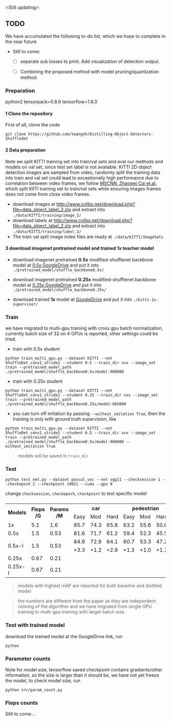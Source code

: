 🔥Still updating🔥

## TODO
We have accumulated the following to-do list, which we hope to complete in the near future
- Still to come:
  * [ ] separate sub losses to print. Add visualization of detection output.
  * [ ] Combining the proposed method with model pruning/quantization method.


### Preparation
python2
tensorpack=0.8.6
tensorflow=1.8.0

#### 1 Clone the repository
First of all, clone the code
```
git clone https://github.com/twangnh/Distilling-Object-Detectors-Shuffledet
```

#### 2 Data preparation
Note we split KITTI training set into train/val sets and eval our methods and models on val set, since test set label is not available.
KITTI 2D object detection images are sampled from video, randomly split the training data into train and val set could lead to 
exceptionally high performance due to correlation between video frames, we follow [MSCNN, Zhaowei Cai et.al.](https://arxiv.org/abs/1607.07155) which split
KIITI training set to train/val sets while ensuring images frames does not come from close video frames.

* download images at http://www.cvlibs.net/download.php?file=data_object_label_2.zip and extract into `./data/KITTI/training/image_2/`
* download labels at http://www.cvlibs.net/download.php?file=data_object_label_2.zip and extract into `./data/KITTI/training/label_2/`
* The train val split image index files are ready at `./data/KITTI/ImageSets`

#### 3 download imagenet pretrained model and trained 1x teacher model

* download imagenet pretrained **0.5x** modified-shufflenet backbone model at [0.5x GoogleDrive](https://drive.google.com/file/d/1Fk40F-M0QtiDapiFmzRmnJKPPETmwSnv/view?usp=sharing) 
and put it into `./pretrained_model/shuffle_backbone0.5x/`

* download imagenet pretrained **0.25x** modified-shufflenet backbone model at [0.25x GoogleDrive](https://drive.google.com/file/d/1msI_8qpSqb4azhhhDnzl_8N-jiI1tI5B/view?usp=sharing) 
and put it into `./pretrained_model/shuffle_backbone0.25x/`

* download trained **1x** model at [GoogleDrive](https://drive.google.com/file/d/1jTTeyA61ZPDgwrvHeelysTQLUSWbIOul/view?usp=sharing)
and put it into `./kitti-1x-supervisor/`


### Train
we have migrated to multi-gpu training with cross gpu batch normalization, currently batch size of 32 on 4 GPUs is reported, other settings could be tried.

* train with 0.5x student
```
python train_multi_gpu.py --dataset KITTI --net ShuffleDet_conv1_stride1 --student 0.5 --train_dir xxx --image_set train --pretrained_model_path ./pretrained_model/shuffle_backbone0.5x/model-960000
```

* train with 0.25x student
```
python train_multi_gpu.py --dataset KITTI --net ShuffleDet_conv1_stride1 --student 0.25 --train_dir xxx --image_set train --pretrained_model_path ./pretrained_model/shuffle_backbone0.25x/model-665000
```
* you can turn off imitation by passing `--without_imitation True`, then the training is only with ground truth supervision,
like 
```
python train_multi_gpu.py --dataset KITTI --net ShuffleDet_conv1_stride1 --student 0.5 --train_dir xxx --image_set train --pretrained_model_path ./pretrained_model/shuffle_backbone0.5x/model-960000 --without_imitation True
```

>models will be saved in ```train_dir```

### Test
```
python test_net.py --dataset pascal_voc --net vgg11 --checksession 1 --checkepoch 2 --checkpoint 10021 --cuda --gpu 0
```
change ```checksession```, ```checkepoch```, ```checkpoint``` to test specific model

###
<table class="tg">
  <tr>
    <th class="tg-k19b" rowspan="2">Models</th>
    <th class="tg-k19b" rowspan="2">Flops<br>/G</th>
    <th class="tg-gom2" rowspan="2">Params<br>/M</th>
    <th class="tg-gom2" colspan="3">car</th>
    <th class="tg-gom2" colspan="3">pedestrian</th>
    <th class="tg-gom2" colspan="3">cyclist</th>
    <th class="tg-gom2" rowspan="2">mAP</th>
    <th class="tg-gom2" rowspan="2">ckpt</th>
  </tr>
  <tr>
    <td class="tg-gom2">Easy</td>
    <td class="tg-gom2">Mod</td>
    <td class="tg-gom2">Hard</td>
    <td class="tg-gom2">Easy</td>
    <td class="tg-gom2">Mod</td>
    <td class="tg-gom2">Hard</td>
    <td class="tg-gom2">Easy</td>
    <td class="tg-gom2">Mod</td>
    <td class="tg-gom2">Hard</td>
  </tr>
  <tr>
    <td class="tg-k19b">1x</td>
    <td class="tg-k19b">5.1</td>
    <td class="tg-gom2">1.6</td>
    <td class="tg-gom2">85.7</td>
    <td class="tg-gom2">74.3</td>
    <td class="tg-gom2">65.8</td>
    <td class="tg-gom2">63.2</td>
    <td class="tg-gom2">55.6</td>
    <td class="tg-gom2">50.6</td>
    <td class="tg-gom2">69.7</td>
    <td class="tg-gom2">51.0</td>
    <td class="tg-gom2">49.1</td>
    <td class="tg-tzpo">62.8</td>
    <td class="tg-gom2"><a href="https://drive.google.com/file/d/1jTTeyA61ZPDgwrvHeelysTQLUSWbIOul/view?usp=sharing">GoogleDrive</a></td>
  </tr>
  <tr>
    <td class="tg-k19b">0.5x</td>
    <td class="tg-k19b">1.5</td>
    <td class="tg-gom2">0.53</td>
    <td class="tg-gom2">81.6</td>
    <td class="tg-gom2">71.7</td>
    <td class="tg-gom2">61.2</td>
    <td class="tg-gom2">59.4</td>
    <td class="tg-gom2">52.3</td>
    <td class="tg-gom2">45.5</td>
    <td class="tg-gom2">59.7</td>
    <td class="tg-gom2">43.5</td>
    <td class="tg-gom2">42.0</td>
    <td class="tg-tzpo">57.4</td>
    <td class="tg-gom2"><a href="https://drive.google.com/file/d/1SYWeyRLbeDIQZzETKy0oqONe5hvepWqK/view?usp=sharing">GoogleDrive</a></td>
  </tr>
  <tr>
    <td class="tg-k19b" rowspan="2">0.5x-I</td>
    <td class="tg-k19b" rowspan="2">1.5</td>
    <td class="tg-gom2" rowspan="2">0.53</td>
    <td class="tg-gom2">84.9</td>
    <td class="tg-gom2">72.9</td>
    <td class="tg-gom2">64.1</td>
    <td class="tg-gom2">60.7</td>
    <td class="tg-gom2">53.3</td>
    <td class="tg-gom2">47.2</td>
    <td class="tg-gom2">69.0</td>
    <td class="tg-gom2">46.2</td>
    <td class="tg-gom2">44.9</td>
    <td class="tg-tzpo">60.4</td>
    <td class="tg-gom2"><a href="https://drive.google.com/file/d/1TyU7b957pRkD5PGHgoPy6803XAK0oTK3/view?usp=sharing">GoogleDrive</a></td>
  </tr>
  <tr>
    <td class="tg-oesp">+3.3</td>
    <td class="tg-oesp">+1.2</td>
    <td class="tg-oesp">+2.9</td>
    <td class="tg-oesp">+1.3</td>
    <td class="tg-oesp">+1.0</td>
    <td class="tg-oesp">+1.7</td>
    <td class="tg-oesp">+9.3</td>
    <td class="tg-oesp">+2.7</td>
    <td class="tg-oesp">+2.9</td>
    <td class="tg-oesp">+3.0</td>
    <td class="tg-186s"></td>
  </tr>
  <tr>
    <td class="tg-k19b">0.25x</td>
    <td class="tg-k19b">0.67</td>
    <td class="tg-gom2">0.21</td>
    <td class="tg-gom2"></td>
    <td class="tg-gom2"></td>
    <td class="tg-gom2"></td>
    <td class="tg-gom2"></td>
    <td class="tg-gom2"></td>
    <td class="tg-gom2"></td>
    <td class="tg-gom2"></td>
    <td class="tg-gom2"></td>
    <td class="tg-gom2"></td>
    <td class="tg-gom2"></td>
    <td class="tg-gom2"></td>
  </tr>
  <tr>
    <td class="tg-k19b" rowspan="2">0.25x-I</td>
    <td class="tg-k19b" rowspan="2">0.67</td>
    <td class="tg-gom2" rowspan="2">0.21</td>
    <td class="tg-gom2"></td>
    <td class="tg-gom2"></td>
    <td class="tg-gom2"></td>
    <td class="tg-gom2"></td>
    <td class="tg-gom2"></td>
    <td class="tg-gom2"></td>
    <td class="tg-gom2"></td>
    <td class="tg-gom2"></td>
    <td class="tg-gom2"></td>
    <td class="tg-gom2"></td>
    <td class="tg-gom2"></td>
  </tr>
  <tr>
    <td class="tg-186s"></td>
    <td class="tg-186s"></td>
    <td class="tg-186s"></td>
    <td class="tg-186s"></td>
    <td class="tg-186s"></td>
    <td class="tg-186s"></td>
    <td class="tg-186s"></td>
    <td class="tg-186s"></td>
    <td class="tg-186s"></td>
    <td class="tg-186s"></td>
    <td class="tg-186s"></td>
  </tr>
</table>

>models with highest mAP are reported for both baseline and distilled model

>the numbers are different from the paper as they are independent running of the algorithm and we have migrated from single GPU training to multi-gpu training with larger batch size.

### Test with trained model
download the trained model at the GoogleDrive link, run
```
python 
```

### Parameter counts
Note for model size, tensorflow saved checkpoint contains gradients/other information, so the size is larger than it should be, we have not yet freeze the model, to check model size, run

```
python src/param_count.py
```

### Flops counts
Still to come...
